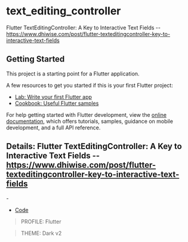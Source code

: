 # text_editing_controller

Flutter TextEditingController: A Key to Interactive Text Fields  --  https://www.dhiwise.com/post/flutter-texteditingcontroller-key-to-interactive-text-fields

## Getting Started

This project is a starting point for a Flutter application.

A few resources to get you started if this is your first Flutter project:

- [Lab: Write your first Flutter app](https://docs.flutter.dev/get-started/codelab)
- [Cookbook: Useful Flutter samples](https://docs.flutter.dev/cookbook)

For help getting started with Flutter development, view the
[online documentation](https://docs.flutter.dev/), which offers tutorials,
samples, guidance on mobile development, and a full API reference.



## Details:  Flutter TextEditingController: A Key to Interactive Text Fields -- https://www.dhiwise.com/post/flutter-texteditingcontroller-key-to-interactive-text-fields
    
-[]()     
- [Code]()     

> PROFILE: Flutter    

> THEME: Dark v2    

